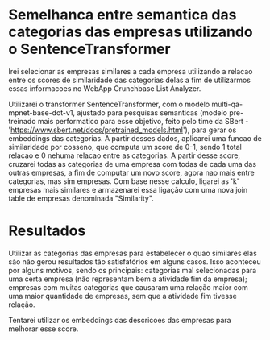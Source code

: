 # Semelhanca entre semantica das categorias das empresas utilizando o SentenceTransformer

Irei selecionar as empresas similares a cada empresa utilizando a relacao entre os scores de 
similaridade das categorias delas a fim de utilizarmos essas informacoes no WebApp Crunchbase List 
Analyzer.

Utilizarei o transformer SentenceTransformer, com o modelo multi-qa-mpnet-base-dot-v1, ajustado para 
pesquisas semanticas (modelo pre-treinado mais performatico para esse objetivo, feito pelo time da 
SBert - 'https://www.sbert.net/docs/pretrained_models.html'), para gerar os embeddings das 
categorias. A partir desses dados, aplicarei uma funcao de similaridade por cosseno, que computa um 
score de 0-1, sendo 1 total relacao e 0 nehuma relacao entre as categorias. A partir desse score,
cruzarei todas as categorias de uma empresa com todas de cada uma das outras empresas,
a fim de computar um novo score, agora nao mais entre categorias, mas sim empresas. Com base nesse 
calculo, ligarei as 'k' empresas mais similares e armazenarei essa ligação com uma nova join table 
de empresas denominada "Similarity".

# Resultados

Utilizar as categorias das empresas para estabelecer o quao similares elas são não gerou resultados 
tão satisfatórios em alguns casos. Isso aconteceu por alguns motivos, sendo os principais: 
categorias mal selecionadas para uma certa empresa (não representam bem a atividade fim da empresa);
empresas com muitas categorias que causaram uma relação maior com uma maior quantidade de empresas, 
sem que a atividade fim tivesse relação. 

Tentarei utilizar os embeddings das descricoes das empresas para melhorar esse score.